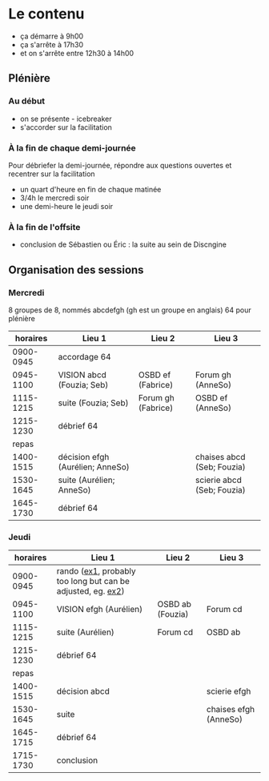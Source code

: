 # Le contenu

- ça démarre à 9h00
- ça s'arrête à 17h30
- et on s'arrête entre 12h30 à 14h00

## Plénière

### Au début

- on se présente - icebreaker
- s'accorder sur la facilitation

### À la fin de chaque demi-journée

Pour débriefer la demi-journée, répondre aux questions ouvertes et recentrer sur
la facilitation

- un quart d'heure en fin de chaque matinée
- 3/4h le mercredi soir
- une demi-heure le jeudi soir

### À la fin de l'offsite

- conclusion de Sébastien ou Éric : la suite au sein de Discngine

## Organisation des sessions

### Mercredi

8 groupes de 8, nommés abcdefgh (gh est un groupe en anglais)
64 pour plénière

| horaires  | Lieu 1                           | Lieu 2             | Lieu 3                     |
| --------- | -------------------------------- | ------------------ | -------------------------- |
| 0900-0945 | accordage 64                     |                    |                            |
| 0945-1100 | VISION abcd (Fouzia; Seb)        | OSBD ef (Fabrice)  | Forum gh (AnneSo)          |
| 1115-1215 | suite (Fouzia; Seb)              | Forum gh (Fabrice) | OSBD ef (AnneSo)           |
| 1215-1230 | débrief 64                       |                    |                            |
| repas     |                                  |                    |                            |
| 1400-1515 | décision efgh (Aurélien; AnneSo) |                    | chaises abcd (Seb; Fouzia) |
| 1530-1645 | suite (Aurélien; AnneSo)         |                    | scierie abcd (Seb; Fouzia) |
| 1645-1730 | débrief 64                       |                    |                            |

### Jeudi

| horaires  | Lieu 1                                                                                                                                                                                                                                                                                     | Lieu 2           | Lieu 3                |
| --------- | ------------------------------------------------------------------------------------------------------------------------------------------------------------------------------------------------------------------------------------------------------------------------------------------ | ---------------- | --------------------- |
| 0900-0945 | rando ([ex1](https://brouter.de/brouter-web/#map=15/43.1675/3.1657/OpenTopoMap&lonlats=3.161459,43.162515;3.157814,43.164421;3.151444,43.169994;3.152002,43.173971;3.156309,43.17707;3.160218,43.166813;3.161847,43.162659&profile=hiking-mountain), probably too long but can be adjusted, eg. [ex2](https://brouter.de/brouter-web/#map=15/43.1658/3.1695/OpenTopoMap&lonlats=3.161459,43.162515;3.157814,43.164421;3.154164,43.170386;3.159996,43.172577;3.160218,43.166813;3.161847,43.162659&profile=hiking-mountain)) |                  |                       |
| 0945-1100 | VISION efgh (Aurélien)                                                                                                                                                                                                                                                                     | OSBD ab (Fouzia) | Forum cd              |
| 1115-1215 | suite (Aurélien)                                                                                                                                                                                                                                                                           | Forum cd         | OSBD ab               |
| 1215-1230 | débrief 64                                                                                                                                                                                                                                                                                 |                  |                       |
| repas     |                                                                                                                                                                                                                                                                                            |                  |                       |
| 1400-1515 | décision abcd                                                                                                                                                                                                                                                                              |                  | scierie efgh          |
| 1530-1645 | suite                                                                                                                                                                                                                                                                                      |                  | chaises efgh (AnneSo) |
| 1645-1715 | débrief 64                                                                                                                                                                                                                                                                                 |                  |                       |
| 1715-1730 | conclusion                                                                                                                                                                                                                                                                                 |                  |                       |
